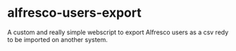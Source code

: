 # alfresco-users-export

A custom and really simple webscript to export Alfresco users as a csv redy to be imported on another system.
